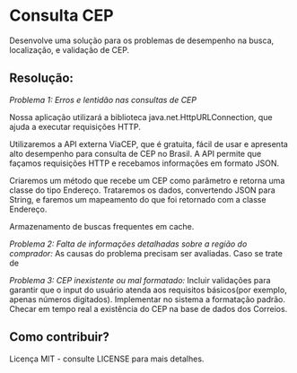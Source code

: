 # Consulta CEP

Desenvolve uma solução para os problemas de desempenho na busca, localização, e validação de CEP.

## Resolução:
 *Problema 1: Erros e lentidão nas consultas de CEP*

Nossa aplicação utilizará a biblioteca java.net.HttpURLConnection, que ajuda a executar requisições HTTP. 

Utilizaremos a API externa ViaCEP, que é gratuita, fácil de usar e apresenta alto desempenho para consulta de CEP no Brasil. A API permite que façamos requisições HTTP e recebamos informações em formato JSON.

Criaremos um método que recebe um CEP como parâmetro e retorna uma classe do tipo Endereço. Trataremos os dados, convertendo JSON para String,  e faremos um mapeamento do que foi retornado com a classe Endereço. 

Armazenamento de buscas frequentes em cache.

 *Problema 2: Falta de informações detalhadas sobre a região do comprador:*
As causas do problema precisam ser avaliadas. Caso se trate de 

 *Problema 3: CEP inexistente ou mal formatado:*
Incluir validações para garantir que o input do usuário atenda aos    requisitos básicos(por exemplo, apenas números digitados). Implementar no sistema a formatação padrão.
Checar em tempo real a existência do CEP na base de dados dos Correios.

## Como contribuir?
Licença MIT - consulte LICENSE para mais detalhes.
